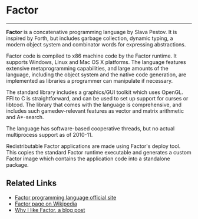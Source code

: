 # Factor

---

**Factor** is a concatenative programming language by Slava Pestov. It is inspired by Forth, but includes garbage collection, dynamic typing, a modern object system and combinator words for expressing abstractions.

Factor code is compiled to x86 machine code by the Factor runtime. It supports Windows, Linux and Mac OS X platforms. The language features extensive metaprogramming capabilities, and large amounts of the language, including the object system and the native code generation, are implemented as libraries a programmer can manipulate if necessary.

The standard library includes a graphics/GUI toolkit which uses OpenGL. FFI to C is straightforward, and can be used to set up support for curses or libtcod. The library that comes with the language is comprehensive, and includes such gamedev-relevant features as vector and matrix arithmetic and A\*-search.

The language has software-based cooperative threads, but no actual multiprocess support as of 2010-11.

Redistributable Factor applications are made using Factor's deploy tool. This copies the standard Factor runtime executable and generates a custom Factor image which contains the application code into a standalone package.

## Related Links

- [Factor programming language official site](http://factorcode.org/)
- [Factor page on Wikipedia](<http://en.wikipedia.org/wiki/Factor_(programming_language)>)
- [Why I like Factor, a blog post](http://jedahu.blogspot.com/2010/08/why-i-like-factor.html)
